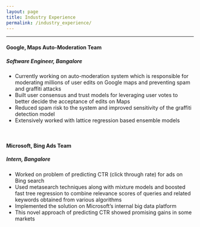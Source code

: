 ```yaml
---
layout: page
title: Industry Experience
permalink: /industry_experience/
---
```

****
#### Google, Maps Auto-Moderation Team
##### Software Engineer, Bangalore
* Currently working on auto-moderation system which is responsible for moderating millions of user edits on Google maps and preventing spam and graffiti attacks
* Built user consensus and trust models for leveraging user votes to better decide the acceptance of edits on Maps
* Reduced spam risk to the system and improved sensitivity of the graffiti detection model
* Extensively worked with lattice regression based ensemble models

<br>

#### Microsoft, Bing Ads Team
##### Intern, Bangalore
* Worked on problem of predicting CTR (click through rate) for ads on Bing search
* Used metasearch techniques along with mixture models and boosted fast tree regression to combine relevance scores of queries and related keywords obtained from various algorithms
* Implemented the solution on Microsoft’s internal big data platform
* This novel approach of predicting CTR showed promising gains in some markets
